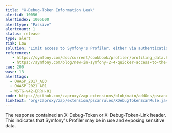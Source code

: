 ```yaml
---
title: "X-Debug-Token Information Leak"
alertid: 10056
alertindex: 1005600
alerttype: "Passive"
alertcount: 1
status: release
type: alert
risk: Low
solution: "Limit access to Symfony's Profiler, either via authentication/authorization or limiting inclusion of the header to specific clients (by IP, etc.)."
references:
   - https://symfony.com/doc/current/cookbook/profiler/profiling_data.html
   - https://symfony.com/blog/new-in-symfony-2-4-quicker-access-to-the-profiler-when-working-on-an-api
cwe: 200
wasc: 13
alerttags: 
  - OWASP_2017_A03
  - OWASP_2021_A01
  - WSTG-v42-ERRH-01
code: https://github.com/zaproxy/zap-extensions/blob/main/addOns/pscanrules/src/main/java/org/zaproxy/zap/extension/pscanrules/XDebugTokenScanRule.java
linktext: "org/zaproxy/zap/extension/pscanrules/XDebugTokenScanRule.java"
---
```

The response contained an X-Debug-Token or X-Debug-Token-Link header. This indicates that Symfony's Profiler may be in use and exposing sensitive data.
